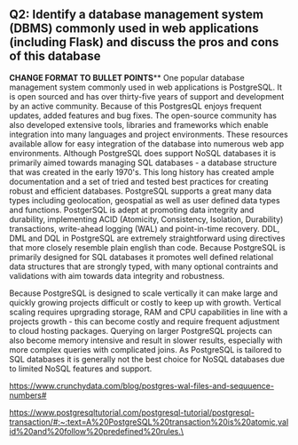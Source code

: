 ## Q2: Identify a database management system (DBMS) commonly used in web applications (including Flask) and discuss the pros and cons of this database





********CHANGE FORMAT TO BULLET POINTS**********
One popular database management system commonly used in web applications is PostgreSQL. It is open sourced and has over thirty-five years of support and development by an active community. Because of this PostgresQL enjoys frequent updates, added features and bug fixes. The open-source community has also developed extensive tools, libraries and frameworks which enable integration into many languages and project environments. These resources available allow for easy integration of the database into numerous web app environments. Although PostgreSQL does support NoSQL databases it is primarily aimed towards managing SQL databases - a database structure that was created in the early 1970's. This long history has created ample documentation and a set of tried and tested best practices for creating robust and efficient databases. PostgreSQL supports a great many data types including geolocation, geospatial as well as user defined data types and functions. PostgerSQL is adept at promoting data integrity and durability, implementing ACID (Atomicity, Consistency, Isolation, Durability) transactions, write-ahead logging (WAL) and point-in-time recovery. DDL, DML and DQL in PostgreSQL are extremely straightforward using directives that more closely resemble plain english than code. Because PostgreSQL is primarily designed for SQL databases it promotes well defined relational data structures that are strongly typed, with many optional contraints and validations with aim towards data integrity and robustness.

Because PostgreSQL is designed to scale vertically it can make large and quickly growing projects difficult or costly to keep up with growth. Vertical scaling requires uprgrading storage, RAM and CPU capabilities in line with a projects growth - this can become costly and require frequent adjustment to cloud hosting packages. Querying on larger PostgreSQL projects can also become memory intensive and result in slower results, especially with more complex queries with complicated joins. As PostgreSQL is tailored to SQL databases it is generally not the best choice for NoSQL databases due to limited NoSQL features and support.

https://www.crunchydata.com/blog/postgres-wal-files-and-sequuence-numbers#

https://www.postgresqltutorial.com/postgresql-tutorial/postgresql-transaction/#:~:text=A%20PostgreSQL%20transaction%20is%20atomic,valid%20and%20follow%20predefined%20rules.\
